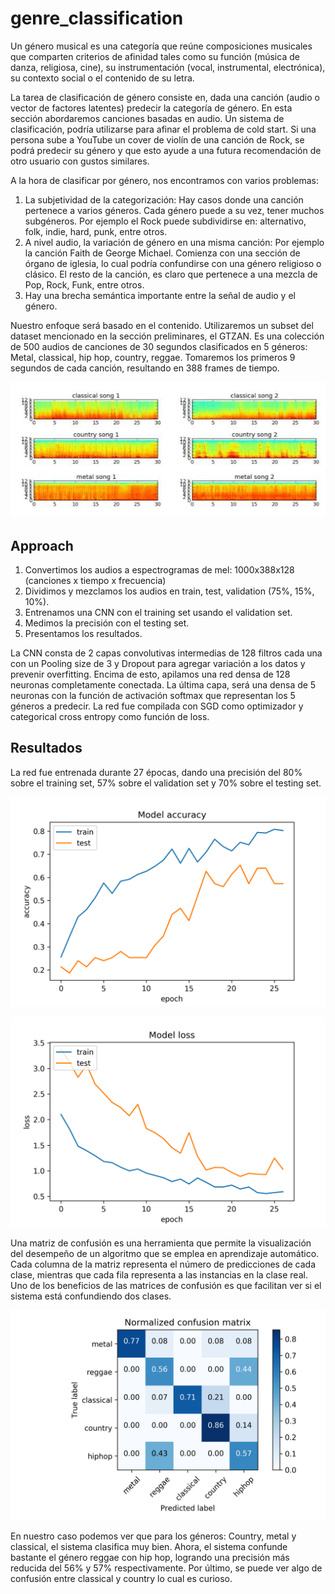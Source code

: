 # genre_classification

Un género musical es una categoría que reúne composiciones musicales que comparten criterios de afinidad tales como su función (música de danza, religiosa, cine), su instrumentación (vocal, instrumental, electrónica), su contexto social o el contenido de su letra. 

La tarea de clasificación de género consiste en, dada una canción (audio o vector de factores latentes) predecir la categoría de género. En esta sección abordaremos canciones basadas en audio. Un sistema de clasificación, podría utilizarse para afinar el problema de cold start. Si una persona sube a YouTube un cover de violín de una canción de Rock, se podrá predecir su género y que esto ayude a una futura recomendación de otro usuario con gustos similares.

A la hora de clasificar por género, nos encontramos con varios problemas:

1. La subjetividad de la categorización: Hay casos donde una canción pertenece a varios géneros. Cada género puede a su vez, tener muchos subgéneros. Por ejemplo el Rock puede subdividirse en: alternativo, folk, indie, hard, punk, entre otros.
2. A nivel audio, la variación de género en una misma canción: Por ejemplo la canción Faith de George Michael. Comienza con una sección de órgano de iglesia, lo cual podría confundirse con una género religioso o clásico. El resto de la canción, es claro que pertenece a una mezcla de Pop, Rock, Funk, entre otros.
3. Hay una brecha semántica importante entre la señal de audio y el género.

Nuestro enfoque será basado en el contenido. Utilizaremos un subset del dataset  mencionado en la sección preliminares, el GTZAN. Es una colección de 500 audios de canciones de 30 segundos clasificados en 5 géneros: Metal, classical, hip hop, country, reggae. Tomaremos los primeros 9 segundos de cada canción, resultando en 388 frames de tiempo.

![alt text](https://github.com/francarranza/genre_classification/raw/master/report/melspectrograms_samples.jpg)

## Approach

1. Convertimos los audios a espectrogramas de mel: 1000x388x128 (canciones x tiempo x frecuencia)
2. Dividimos y mezclamos los audios en train, test, validation (75%, 15%, 10%).
3. Entrenamos una CNN con el training set usando el validation set.
4. Medimos la precisión con el testing set.
5. Presentamos los resultados.

La CNN consta de 2 capas convolutivas intermedias de 128 filtros cada una con un Pooling size de 3 y Dropout para agregar variación a los datos y prevenir overfitting. Encima de esto, apilamos una red densa de 128 neuronas completamente conectada. La última capa, será una densa de 5 neuronas con la función de activación softmax que representan los 5 géneros a predecir. La red fue compilada con SGD como optimizador y categorical cross entropy como función de loss.

## Resultados

La red fue entrenada durante 27 épocas, dando una precisión del 80% sobre el training set, 57% sobre el validation set y 70% sobre el testing set. 

![alt text](https://github.com/francarranza/genre_classification/raw/master/report/training_accuracy.png)

![alt text](https://github.com/francarranza/genre_classification/raw/master/report/training_loss.png)

Una matriz de confusión es una herramienta que permite la visualización del desempeño de un algoritmo que se emplea en aprendizaje automático. Cada columna de la matriz representa el número de predicciones de cada clase, mientras que cada fila representa a las instancias en la clase real. Uno de los beneficios de las matrices de confusión es que facilitan ver si el sistema está confundiendo dos clases.

![alt text](https://github.com/francarranza/genre_classification/raw/master/report/confusion_matrix.png)

En nuestro caso podemos ver que para los géneros: Country, metal y classical, el sistema clasifica muy bien. Ahora, el sistema confunde bastante el género reggae con hip hop, logrando una precisión más reducida del 56% y 57% respectivamente. Por último, se puede ver algo de confusión entre classical y country lo cual es curioso.
